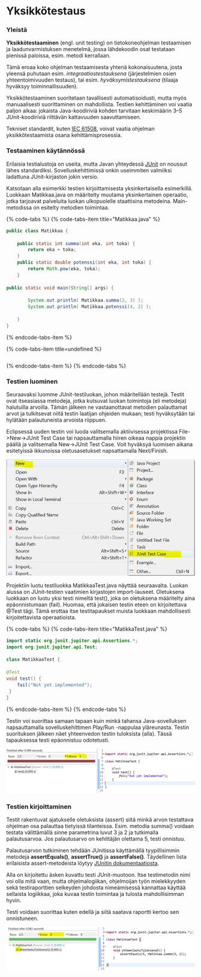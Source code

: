 # Yksikkötestaus

### Yleistä

**Yksikkötestaaminen** \(engl. unit testing\) on tietokoneohjelman testaamisen ja laadunvarmistuksen menetelmä, jossa lähdekoodin osat testataan pienissä paloissa, esim. metodi kerrallaan. 

Tämä eroaa koko ohjelman testaamisesta yhtenä kokonaisuutena, josta yleensä puhutaan esim. _integraatiostestauksena_ \(järjestelmien osien yhteentoimivuuden testaus\), tai esim. _hyväksymistestauksena_ \(tilaaja hyväksyy toiminnallisuuden\). 

Yksikkötestaaminen suoritetaan tavallisesti automatisoidusti, mutta myös manuaalisesti suorittaminen on mahdollista. Testien kehittäminen voi vaatia paljon aikaa: jokaista Java-koodiriviä kohden tarvitaan keskimäärin 3–5 JUnit-koodiriviä riittävän kattavuuden saavuttamiseen. 

Tekniset standardit, kuten [IEC 61508](https://fi.wikipedia.org/w/index.php?title=IEC_61508&action=edit&redlink=1), voivat vaatia ohjelman yksikkötestaamista osana kehittämisprosessia.

### Testaaminen käytännössä

Erilaisia testialustoja on useita, mutta Javan yhteydessä [JUnit](https://junit.org/junit5/) on noussut lähes standardiksi. Sovelluskehittimissä onkin useimmiten valmiiksi ladattuna JUnit-kirjaston jokin versio.

Katsotaan alla esimerkki testien kirjoittamisesta yksinkertaisella esimerkillä. Luokkaan Matikkaa.java  on määritelty muutama yksinkertainen operaatio, jotka tarjoavat palveluita luokan ulkopuolelle staattisina metodeina. Main-metodissa on esitelty metodien toimintaa.

{% code-tabs %}
{% code-tabs-item title="Matikkaa.java" %}
```java
public class Matikkaa {

	public static int summa(int eka, int toka) {
		return eka + toka;
	}
	public static double potenssi(int eka, int toka) {
		return Math.pow(eka, toka);
	}
	
public static void main(String[] args) {

		System.out.println( Matikkaa.summa(2, 3) );
		System.out.println( Matikkaa.potenssi(4, 2) );

	}
}
```
{% endcode-tabs-item %}

{% code-tabs-item title=undefined %}
```

```
{% endcode-tabs-item %}
{% endcode-tabs %}

### Testien luominen

Seuraavaksi luomme JUnit-testiluokan, johon määritellään testejä. Testit ovat itseasiassa metodeja, jotka kutsuvat luokan toimintoja \(eli metodeja\) halutuilla arvoilla. Tämän jälkeen ne vastaanottavat metodien palauttamat arvot ja tulkitsevat niitä testin laatijan ohjeiden mukaan; testi hyväksytään tai hylätään palautuneista arvoista riippuen. 

Eclipsessä uuden testin voi luoda valitsemalla aktiivisessa projektissa File-&gt;New-&gt;JUnit Test Case tai napsauttamalla hiiren oikeaa nappia projektin päällä ja valitsemalla New-&gt;JUnit Test Case. Voit hyväksyä luomisen aikana esitetyissä ikkunoissa oletusasetukset napsattamalla Next/Finish.

![Eclipsen toimintovalikko uuden JUnit-testin luomisen aikana.](.gitbook/assets/image%20%283%29.png)

Projektiin luotu testiluokka MatikkaaTest.java näyttää seuraavalta. Luokan alussa on JUnit-testien vaatimien kirjastojen import-lauseet. Oletuksena luokkaan on luotu yksi testi nimeltä test\(\), joka on oletuksena määritelty aina epäonnistumaan \(fail\). Huomaa, että jokaisen testin eteen on kirjoitettava @Test tägi. Tämä erottaa itse testitapaukset muista luokkaan mahdollisesti kirjoitettavista operaatioista.

{% code-tabs %}
{% code-tabs-item title="MatikkaTest.java" %}
```java
import static org.junit.jupiter.api.Assertions.*;
import org.junit.jupiter.api.Test;

class MatikkaaTest {

@Test
void test() {
    fail("Not yet implemented");
 }
}
```
{% endcode-tabs-item %}
{% endcode-tabs %}

Testin voi suorittaa samaan tapaan kuin minkä tahansa Java-sovelluksen napsauttamalla sovelluskehittimen Play/Run -nappulaa yläreunasta. Testin suorituksen jälkeen näet yhteenvedon testin tuloksista \(alla\). Tässä tapauksessa testi epäonnistuu odotetusti.

![Testiraportti ep&#xE4;onnistuneen suorituksen j&#xE4;lkeen.](.gitbook/assets/image%20%282%29.png)

### Testien kirjoittaminen

Testit rakentuvat ajatukselle oletuksista \(assert\) siitä minkä arvon testattava ohjelman osa palauttaa tietyissä tilanteissa. Esim. metodia summa\(\) voidaan testata välittämällä sinne parametrina luvut 3 ja 2 ja tutkimalla palautusarvoa. Jos palautusarvo on kehittäjän olettama 5, testi onnistuu.

Palautusarvon tutkiminen tehdään JUnitissa käyttämällä tyypillisimmin metodeja **assertEquals\(\)**, **assertTrue\(\)** ja **assertFalse\(\)**. Täydellinen lista erilaisista assert-metodeista löytyy [JUnitin dokumentaatiosta](https://junit.org/junit5/docs/current/api/org/junit/jupiter/api/Assertions.html).

Alla on kirjoitettu äsken kuvattu testi JUnit-muotoon. Itse testimetodin nimi voi olla mitä vaan, mutta ohjelmalogiikan, ohjelmoijan työn mielekkyyden sekä testiraporttien selkeyden johdosta nimeämisessä kannattaa käyttää sellaista logiikkaa, joka kuvaa testin toimintaa ja tulosta mahdollisimman hyvin. 

Testi voidaan suorittaa kuten edellä ja siitä saatava raportti kertoo sen onnistuneen.

![](.gitbook/assets/image.png)

